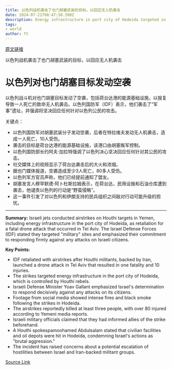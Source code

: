 ```yaml
---
title: 以色列战机袭击了也门胡塞武装的目标，以回应无人机袭击
date: 2024-07-21T08:47:50.590Z
description: Energy infrastructure in port city of Hodeida targeted in retaliation against fatal strike in Tel Aviv
tags: 
- world
author: ft
---
```


[原文链接](https://ft.com/content/dc91c91f-f7ab-45f8-8762-4a9ba1828cf7)

以色列战机袭击了也门胡塞武装的目标，以回应无人机袭击

# 以色列对也门胡塞目标发动空袭

以色列战斗机对也门胡塞目标发动了空袭，包括荷台达港的能源基础设施，以报复导致一人死亡的致命无人机袭击。以色列国防军（IDF）表示，他们袭击了“军事”遗址，并强调将坚决回应任何针对以色列公民的攻击。

关键点：
- 以色列国防军对胡塞武装分子发动空袭，后者在特拉维夫发动无人机袭击，造成一人死亡，10人受伤。
- 袭击的目标是荷台达港的能源基础设施，该港口由胡塞叛军控制。
- 以色列国防部长约阿夫·加拉特强调了以色列决心坚决回应任何针对其公民的攻击。
- 社交媒体上的视频显示了荷台达袭击后的大火和浓烟。
- 据也门媒体报道，空袭造成至少3人死亡，80多人受伤。
- 以色列军方官员声称，他们已经提前通知了盟友。
- 胡塞发言人穆罕默德·阿卜杜斯拉姆表示，在荷台达，民用设施和石油仓库遭到袭击，他谴责以色列的行动是“野蛮侵略”。
- 这一事件引发了对以色列和伊朗支持的民兵组织之间敌对行动可能升级的担忧。

---

 **Summary:**
Israeli jets conducted airstrikes on Houthi targets in Yemen, including energy infrastructure in the port city of Hodeida, as retaliation for a fatal drone attack that occurred in Tel Aviv. The Israel Defense Forces (IDF) stated they targeted "military" sites and emphasized their commitment to responding firmly against any attacks on Israeli citizens.

**Key Points:**
- IDF retaliated with airstrikes after Houthi militants, backed by Iran, launched a drone attack in Tel Aviv that resulted in one fatality and 10 injuries.
- The strikes targeted energy infrastructure in the port city of Hodeida, which is controlled by Houthi rebels.
- Israeli Defense Minister Yoav Gallant emphasized Israel's determination to respond decisively against any attacks on its citizens.
- Footage from social media showed intense fires and black smoke following the strikes in Hodeida.
- The airstrikes reportedly killed at least three people, with over 80 injured according to Yemeni media reports.
- Israeli military officials claimed that they had informed allies of the strike beforehand.
- A Houthi spokespamoohamed Abdulsalam stated that civilian facilities and oil depots were hit in Hodeida, condemning Israel's actions as "brutal aggression."
- The incident has raised concerns about a potential escalation of hostilities between Israel and Iran-backed militant groups.

[Source Link](https://ft.com/content/dc91c91f-f7ab-45f8-8762-4a9ba1828cf7)

